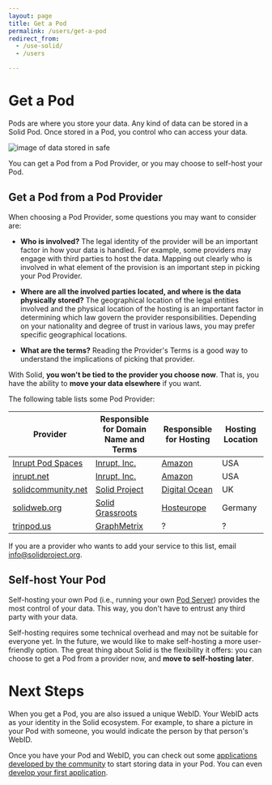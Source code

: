 ```yaml
---
layout: page
title: Get a Pod
permalink: /users/get-a-pod
redirect_from:
  - /use-solid/
  - /users

---
```


# Get a Pod
Pods are where you store your data.  Any kind of data can be stored in a Solid Pod. Once stored in a Pod, you control who can access your data. 

<img class="illustration" src="{{site.baseurl}}/assets/img/single-sign-on.svg" alt="image of data stored in safe" />

You can get a Pod from a Pod Provider, or you may choose to self-host your Pod.

## Get a Pod from a Pod Provider

When choosing a Pod Provider, some questions you may want to consider are:

- **Who is involved?** The legal identity of the provider will be an important factor in how your data is handled. For example, some providers may engage with third parties to host the data. Mapping out clearly who is involved in what element of the provision is an important step in picking your Pod Provider.

- **Where are all the involved parties located, and where is the data physically stored?** The geographical location of the legal entities involved and the physical location of the hosting is an important factor in determining which law govern the provider responsibilities. Depending on your nationality and degree of trust in various laws, you may prefer specific geographical locations.

- **What are the terms?** Reading the Provider's Terms is a good way to understand the implications of picking that provider.

<div class="message is-info">
  <p class="message-body">
     With Solid, <strong>you won't be tied to the provider you choose now</strong>. That is, you have the ability to <strong>move your data elsewhere</strong> if you want.
  </p>
</div>

The following table lists some Pod Provider:


| Provider                                           | Responsible for Domain Name and Terms                                      | Responsible for Hosting                       | Hosting Location |
|----------------------------------------------------|----------------------------------------------------------------------------|-----------------------------------------------|------------------|
| [Inrupt Pod Spaces](https://signup.pod.inrupt.com) | [Inrupt, Inc.](https://inrupt.com/terms-of-service)                        | [Amazon](https://aws.amazon.com)              | USA              |
| [inrupt.net](https://inrupt.net)                   | [Inrupt, Inc.](https://inrupt.com/terms-of-service)                        | [Amazon](https://aws.amazon.com)              | USA              |
| [solidcommunity.net](https://solidcommunity.net/)  | [Solid Project](https://github.com/solid/solidcommunity.net_operations)    | [Digital Ocean](https://www.digitalocean.com) | UK               |
| [solidweb.org](https://solidweb.org)               | [Solid Grassroots](https://gitlab.com/groups/solidweb.org/-/group_members) | [Hosteurope](https://www.hosteurope.de)       | Germany          |
| [trinpod.us](https://trinpod.us)                   | [GraphMetrix](https://graphmetrix.com)                                     | ?                                                             | ?                |

If you are a provider who wants to add your service to this list, email [info@solidproject.org](mailto:info@solidproject.org).


## Self-host Your Pod

Self-hosting your own Pod (i.e., running your own [Pod Server](/for-developers/pod-server)) provides the most control of your data. This way, you don't have to entrust any third party with your data. 

Self-hosting requires some technical overhead and may not be suitable for everyone yet. In the future, we would like to make self-hosting a more user-friendly option. The great thing about Solid is the flexibility it offers: you can choose to get a Pod from a provider now, and **move to self-hosting later**.

# Next Steps

When you get a Pod, you are also issued a unique WebID. Your WebID acts as your identity in the Solid ecosystem. For example, to share a picture in your Pod with someone, you would indicate the person by that person's WebID.

Once you have your Pod and WebID, you can check out some [applications developed by the community](/apps) to start storing data in your Pod.
You can even [develop your first application](/developers/tutorials/getting-started).
